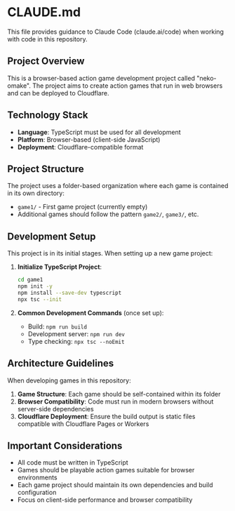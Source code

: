 # CLAUDE.md

This file provides guidance to Claude Code (claude.ai/code) when working with code in this repository.

## Project Overview

This is a browser-based action game development project called "neko-omake". The project aims to create action games that run in web browsers and can be deployed to Cloudflare.

## Technology Stack

- **Language**: TypeScript must be used for all development
- **Platform**: Browser-based (client-side JavaScript)
- **Deployment**: Cloudflare-compatible format

## Project Structure

The project uses a folder-based organization where each game is contained in its own directory:
- `game1/` - First game project (currently empty)
- Additional games should follow the pattern `game2/`, `game3/`, etc.

## Development Setup

This project is in its initial stages. When setting up a new game project:

1. **Initialize TypeScript Project**:
   ```bash
   cd game1
   npm init -y
   npm install --save-dev typescript
   npx tsc --init
   ```

2. **Common Development Commands** (once set up):
   - Build: `npm run build`
   - Development server: `npm run dev`
   - Type checking: `npx tsc --noEmit`

## Architecture Guidelines

When developing games in this repository:

1. **Game Structure**: Each game should be self-contained within its folder
2. **Browser Compatibility**: Code must run in modern browsers without server-side dependencies
3. **Cloudflare Deployment**: Ensure the build output is static files compatible with Cloudflare Pages or Workers

## Important Considerations

- All code must be written in TypeScript
- Games should be playable action games suitable for browser environments
- Each game project should maintain its own dependencies and build configuration
- Focus on client-side performance and browser compatibility